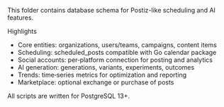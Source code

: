 This folder contains database schema for Postiz-like scheduling and AI features.

Highlights
- Core entities: organizations, users/teams, campaigns, content items
- Scheduling: scheduled_posts compatible with Go calendar package
- Social accounts: per‑platform connection for posting and analytics
- AI generation: generations, variants, experiments, outcomes
- Trends: time‑series metrics for optimization and reporting
- Marketplace: optional exchange or purchase of posts

All scripts are written for PostgreSQL 13+.

